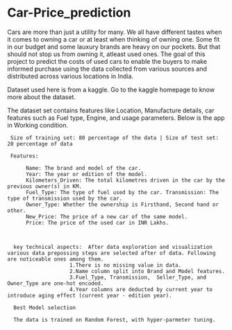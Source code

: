 # Car-Price_prediction
Cars are more than just a utility for many. We all have different tastes when it comes to owning a car or at least when thinking of owning one. Some fit in our budget and some lauxury brands are heavy on our pockets. But that should not stop us from owning it, atleast used ones. The goal of this project to predict the costs of used cars to enable the buyers to make informed purchase using the data collected from various sources and distributed across various locations in India.


Dataset used here is from a kaggle. Go to the kaggle homepage to know more about the dataset. 

The dataset set contains features like Location, Manufacture details, car features such as Fuel type, Engine, and usage parameters. Below is the app in Working condition.


     Size of training set: 80 percentage of the data | Size of test set: 20 percentage of data
     
     Features:
         
          Name: The brand and model of the car.
          Year: The year or edition of the model.
          Kilometers_Driven: The total kilometres driven in the car by the previous owner(s) in KM.
          Fuel_Type: The type of fuel used by the car. Transmission: The type of transmission used by the car.
          Owner_Type: Whether the ownership is Firsthand, Second hand or other.
          New_Price: The price of a new car of the same model.
          Price: The price of the used car in INR Lakhs.
          
      
      
      key technical aspects:  After data exploration and visualization various data prepossing steps are selected after of data. Following are noticeable ones among them.
                        1.There is no missing value in data. 
                        2.Name column split into Brand and Model features.
                        3.Fuel_Type, Transmission, 	Seller_Type, and Owner_Type are one-hot encoded.
                        4.Year columns are deducted by current year to introduce aging effect (current year - edition year).
         
      Best Model selection
      
      The data is trained on Random Forest, with hyper-parmeter tuning. 
      
      
       
